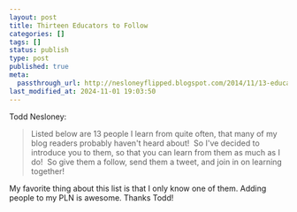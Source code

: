 ```yaml
---
layout: post
title: Thirteen Educators to Follow
categories: []
tags: []
status: publish
type: post
published: true
meta:
  passthrough_url: http://nesloneyflipped.blogspot.com/2014/11/13-educators-you-should-be-following-on.html?m=1
last_modified_at: 2024-11-01 19:03:50
---
```


Todd Nesloney:


>Listed below are 13 people I learn from quite often, that many of my blog readers probably haven't heard about!  So I've decided to introduce you to them, so that you can learn from them as much as I do!  So give them a follow, send them a tweet, and join in on learning together!



My favorite thing about this list is that I only know one of them. Adding people to my PLN is awesome. Thanks Todd!
